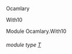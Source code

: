 Ocamlary

With10

Module Ocamlary.With10

<a id="module-type-T"></a>

###### module type [T](Ocamlary.With10.module-type-T.md)

